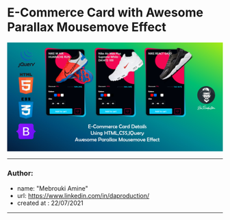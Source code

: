 # E-Commerce Card with Awesome Parallax Mousemove Effect 
![Screenshot](screenshot.jpg)

---
### Author:
  - name: "Mebrouki Amine"
  - url: https://www.linkedin.com/in/daproduction/
  - created at : 22/07/2021
---